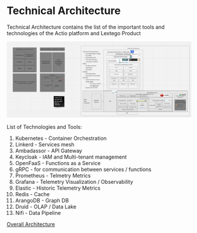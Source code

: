 # Technical Architecture

Technical Architecture contains the list of the important tools and technologies of the Actio platform and Lextego Product

![](../../../Images/TechnicalArchitecture.png)

List of Technologies and Tools:

1. Kubernetes - Container Orchestration
2. Linkerd - Services mesh
3. Ambadassor - API Gateway
4. Keycloak - IAM and Multi-tenant management
5. OpenFaaS - Functions as a Service
6. gRPC - for communication between services / functions
7. Prometheus - Telmetry Metrics
8. Grafana - Telemetry Visualization / Observability
9. Elastic - Historic Telemetry Metrics
10. Redis - Cache
11. ArangoDB - Graph DB
12. Druid - OLAP / Data Lake
13. Nifi - Data Pipeline

[Overall Architecture](./00-Overall-Architecture.md)
